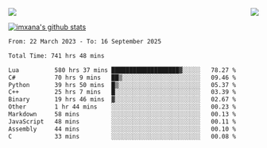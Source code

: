 <p>
  <a href="https://count.getloli.com/"><img src="https://count.getloli.com/get/@xana.readme?theme=moebooru-h"></a>
  <img src="https://weather-icon.journeyad.repl.co/@hangzhou?v=1" align="right">
</p>


<a href="https://github.com/imxana"><img align="center" src="https://github-readme-stats.vercel.app/api?username=imxana&show_icons=true&include_all_commits=true&hide_border=tru&custom_title=imxana%27s%20Github%20Stats" alt="imxana's github stats" /></a> 

<!--START_SECTION:waka-->

```txt
From: 22 March 2023 - To: 16 September 2025

Total Time: 741 hrs 48 mins

Lua          580 hrs 37 mins ███████████████████▓░░░░░   78.27 %
C#           70 hrs 9 mins   ██▒░░░░░░░░░░░░░░░░░░░░░░   09.46 %
Python       39 hrs 50 mins  █▒░░░░░░░░░░░░░░░░░░░░░░░   05.37 %
C++          25 hrs 7 mins   █░░░░░░░░░░░░░░░░░░░░░░░░   03.39 %
Binary       19 hrs 46 mins  ▓░░░░░░░░░░░░░░░░░░░░░░░░   02.67 %
Other        1 hr 44 mins    ░░░░░░░░░░░░░░░░░░░░░░░░░   00.23 %
Markdown     58 mins         ░░░░░░░░░░░░░░░░░░░░░░░░░   00.13 %
JavaScript   48 mins         ░░░░░░░░░░░░░░░░░░░░░░░░░   00.11 %
Assembly     44 mins         ░░░░░░░░░░░░░░░░░░░░░░░░░   00.10 %
C            33 mins         ░░░░░░░░░░░░░░░░░░░░░░░░░   00.08 %
```

<!--END_SECTION:waka-->

